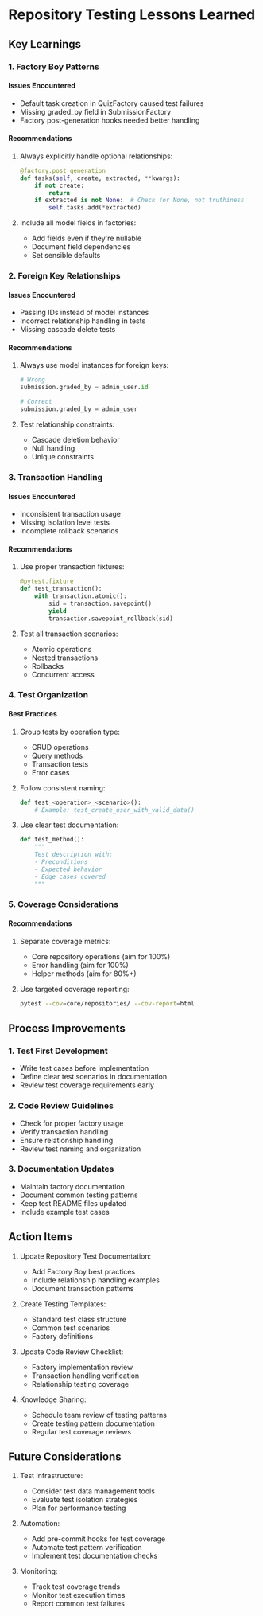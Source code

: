 # Repository Testing Lessons Learned

## Key Learnings

### 1. Factory Boy Patterns

#### Issues Encountered
- Default task creation in QuizFactory caused test failures
- Missing graded_by field in SubmissionFactory
- Factory post-generation hooks needed better handling

#### Recommendations
1. Always explicitly handle optional relationships:
   ```python
   @factory.post_generation
   def tasks(self, create, extracted, **kwargs):
       if not create:
           return
       if extracted is not None:  # Check for None, not truthiness
           self.tasks.add(*extracted)
   ```

2. Include all model fields in factories:
   - Add fields even if they're nullable
   - Document field dependencies
   - Set sensible defaults

### 2. Foreign Key Relationships

#### Issues Encountered
- Passing IDs instead of model instances
- Incorrect relationship handling in tests
- Missing cascade delete tests

#### Recommendations
1. Always use model instances for foreign keys:
   ```python
   # Wrong
   submission.graded_by = admin_user.id
   
   # Correct
   submission.graded_by = admin_user
   ```

2. Test relationship constraints:
   - Cascade deletion behavior
   - Null handling
   - Unique constraints

### 3. Transaction Handling

#### Issues Encountered
- Inconsistent transaction usage
- Missing isolation level tests
- Incomplete rollback scenarios

#### Recommendations
1. Use proper transaction fixtures:
   ```python
   @pytest.fixture
   def test_transaction():
       with transaction.atomic():
           sid = transaction.savepoint()
           yield
           transaction.savepoint_rollback(sid)
   ```

2. Test all transaction scenarios:
   - Atomic operations
   - Nested transactions
   - Rollbacks
   - Concurrent access

### 4. Test Organization

#### Best Practices
1. Group tests by operation type:
   - CRUD operations
   - Query methods
   - Transaction tests
   - Error cases

2. Follow consistent naming:
   ```python
   def test_<operation>_<scenario>():
       # Example: test_create_user_with_valid_data()
   ```

3. Use clear test documentation:
   ```python
   def test_method():
       """
       Test description with:
       - Preconditions
       - Expected behavior
       - Edge cases covered
       """
   ```

### 5. Coverage Considerations

#### Recommendations
1. Separate coverage metrics:
   - Core repository operations (aim for 100%)
   - Error handling (aim for 100%)
   - Helper methods (aim for 80%+)

2. Use targeted coverage reporting:
   ```bash
   pytest --cov=core/repositories/ --cov-report=html
   ```

## Process Improvements

### 1. Test First Development
- Write test cases before implementation
- Define clear test scenarios in documentation
- Review test coverage requirements early

### 2. Code Review Guidelines
- Check for proper factory usage
- Verify transaction handling
- Ensure relationship handling
- Review test naming and organization

### 3. Documentation Updates
- Maintain factory documentation
- Document common testing patterns
- Keep test README files updated
- Include example test cases

## Action Items

1. Update Repository Test Documentation:
   - Add Factory Boy best practices
   - Include relationship handling examples
   - Document transaction patterns

2. Create Testing Templates:
   - Standard test class structure
   - Common test scenarios
   - Factory definitions

3. Update Code Review Checklist:
   - Factory implementation review
   - Transaction handling verification
   - Relationship testing coverage

4. Knowledge Sharing:
   - Schedule team review of testing patterns
   - Create testing pattern documentation
   - Regular test coverage reviews

## Future Considerations

1. Test Infrastructure:
   - Consider test data management tools
   - Evaluate test isolation strategies
   - Plan for performance testing

2. Automation:
   - Add pre-commit hooks for test coverage
   - Automate test pattern verification
   - Implement test documentation checks

3. Monitoring:
   - Track test coverage trends
   - Monitor test execution times
   - Report common test failures